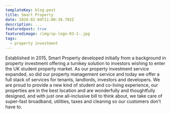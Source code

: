 ```yaml
---
templateKey: blog-post
title: Smart Property
date: 2020-02-04T11:00:39.792Z
description: ...
featuredpost: true
featuredimage: /img/sp-logo-03-1-.jpg
tags:
  - property investment
---
```

Established in 2015, Smart Property developed initially from a background in property investment offering a turnkey solution to investors wishing to enter the UK student property market. As our property investment service expanded, so did our property management service and today we offer a full stack of services for tenants, landlords, investors and developers. We are proud to provide a new kind of student and co-living experience, our properties are in the best location and are wonderfully and thoughtfully designed, and with just one all-inclusive bill to think about, we take care of super-fast broadband, utilities, taxes and cleaning so our customers don’t have to.

